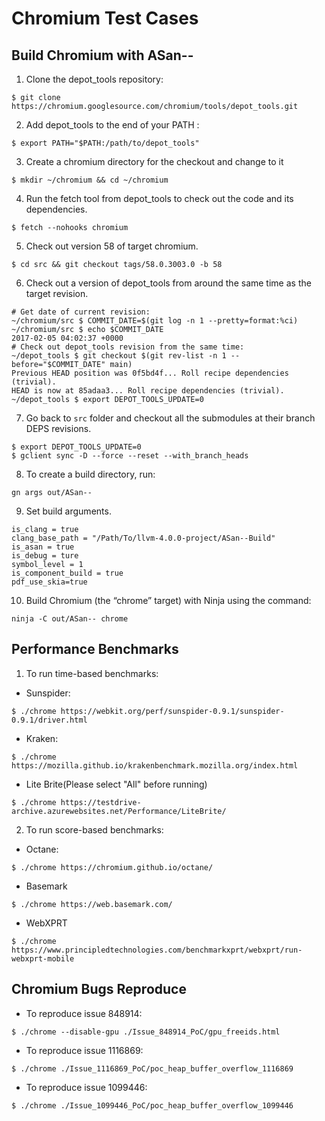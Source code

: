 # Chromium Test Cases
## Build Chromium with ASan--
1. Clone the depot_tools repository:
```
$ git clone https://chromium.googlesource.com/chromium/tools/depot_tools.git
```
2. Add depot_tools to the end of your PATH :
```
$ export PATH="$PATH:/path/to/depot_tools"
```
3. Create a chromium directory for the checkout and change to it
```
$ mkdir ~/chromium && cd ~/chromium
```
4. Run the fetch tool from depot_tools to check out the code and its dependencies.
```
$ fetch --nohooks chromium
```
5. Check out version 58 of target chromium.
```
$ cd src && git checkout tags/58.0.3003.0 -b 58
```
6. Check out a version of depot_tools from around the same time as the target revision.
```
# Get date of current revision:
~/chromium/src $ COMMIT_DATE=$(git log -n 1 --pretty=format:%ci)
~/chromium/src $ echo $COMMIT_DATE
2017-02-05 04:02:37 +0000
# Check out depot_tools revision from the same time:
~/depot_tools $ git checkout $(git rev-list -n 1 --before="$COMMIT_DATE" main)
Previous HEAD position was 0f5bd4f... Roll recipe dependencies (trivial).
HEAD is now at 85adaa3... Roll recipe dependencies (trivial).
~/depot_tools $ export DEPOT_TOOLS_UPDATE=0
```
7. Go back to `src` folder and checkout all the submodules at their branch DEPS revisions.
```
$ export DEPOT_TOOLS_UPDATE=0
$ gclient sync -D --force --reset --with_branch_heads
```
8. To create a build directory, run:
```
gn args out/ASan--
```
9. Set build arguments.
```
is_clang = true
clang_base_path = "/Path/To/llvm-4.0.0-project/ASan--Build"
is_asan = true
is_debug = ture
symbol_level = 1
is_component_build = true
pdf_use_skia=true
```
10. Build Chromium (the “chrome” target) with Ninja using the command:
```
ninja -C out/ASan-- chrome
```
## Performance Benchmarks
1. To run time-based benchmarks:
- Sunspider:
```
$ ./chrome https://webkit.org/perf/sunspider-0.9.1/sunspider-0.9.1/driver.html
```
- Kraken:
```
$ ./chrome https://mozilla.github.io/krakenbenchmark.mozilla.org/index.html
```
- Lite Brite(Please select "All" before running)
```
$ ./chrome https://testdrive-archive.azurewebsites.net/Performance/LiteBrite/
```

2. To run score-based benchmarks:
- Octane:
```
$ ./chrome https://chromium.github.io/octane/
```
- Basemark
```
$ ./chrome https://web.basemark.com/
```
- WebXPRT
```
$ ./chrome https://www.principledtechnologies.com/benchmarkxprt/webxprt/run-webxprt-mobile
```

## Chromium Bugs Reproduce
- To reproduce issue 848914:
```
$ ./chrome --disable-gpu ./Issue_848914_PoC/gpu_freeids.html
```

- To reproduce issue 1116869:
```
$ ./chrome ./Issue_1116869_PoC/poc_heap_buffer_overflow_1116869
```

- To reproduce issue 1099446:
```
$ ./chrome ./Issue_1099446_PoC/poc_heap_buffer_overflow_1099446
```

